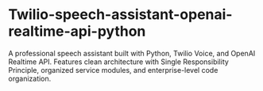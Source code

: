 # Twilio-speech-assistant-openai-realtime-api-python
A professional speech assistant built with Python, Twilio Voice, and OpenAI Realtime API. Features clean architecture with Single Responsibility Principle, organized service modules, and enterprise-level code organization.
